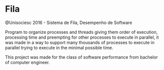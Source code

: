 # Fila
@Unisociesc 2016 - Sistema de Fila, Desempenho de Software

Program to organize processes and threads giving them order of execution, processing time and preempting for other processes to execute in parallel, it was made in a way to support many thousands of processes to execute in parallel trying to execute in the minimal possible time.

This project was made for the class of software performance from bachelor of computer engineer.
